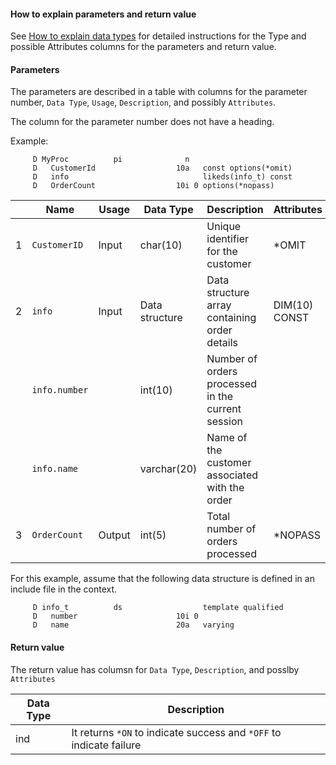 #### How to explain parameters and return value

See [How to explain data types](/pages/explain_definitions.md) for detailed instructions for the Type and possible Attributes columns for the parameters and return value.

#### Parameters

The parameters are described in a table with columns for the parameter number, `Data Type`, `Usage`, `Description`, and possibly `Attributes`.

The column for the parameter number does not have a heading.

Example:
```rpgle
     D MyProc          pi              n
     D   CustomerId                  10a   const options(*omit)
     D   info                              likeds(info_t) const
     D   OrderCount                  10i 0 options(*nopass)
```

|   | Name          | Usage        | Data Type      | Description                                         | Attributes                |
|---|---------------|--------------|----------------|-----------------------------------------------------|---------------------------|
| 1 | `CustomerID`  | Input        | char(10)       | Unique identifier for the customer                  | *OMIT                     |
| 2 | `info`        | Input        | Data structure | Data structure array containing order details       | DIM(10) CONST             |
|   | `info.number` |              | int(10)        | Number of orders processed in the current session   |                           |
|   | `info.name`   |              | varchar(20)       | Name of the customer associated with the order   |                           |
| 3 | `OrderCount`  | Output       | int(5)         | Total number of orders processed                    | *NOPASS                   |

For this example, assume that the following data structure is defined in an include file in the context.

```rpgle
     D info_t          ds                  template qualified
     D   number                      10i 0
     D   name                        20a   varying
```

#### Return value

The return value has columsn for `Data Type`, `Description`, and posslby `Attributes`

| Data Type      | Description                                         |
|----------------|-----------------------------------------------------|
| ind       | It returns `*ON` to indicate success and `*OFF` to indicate failure|
